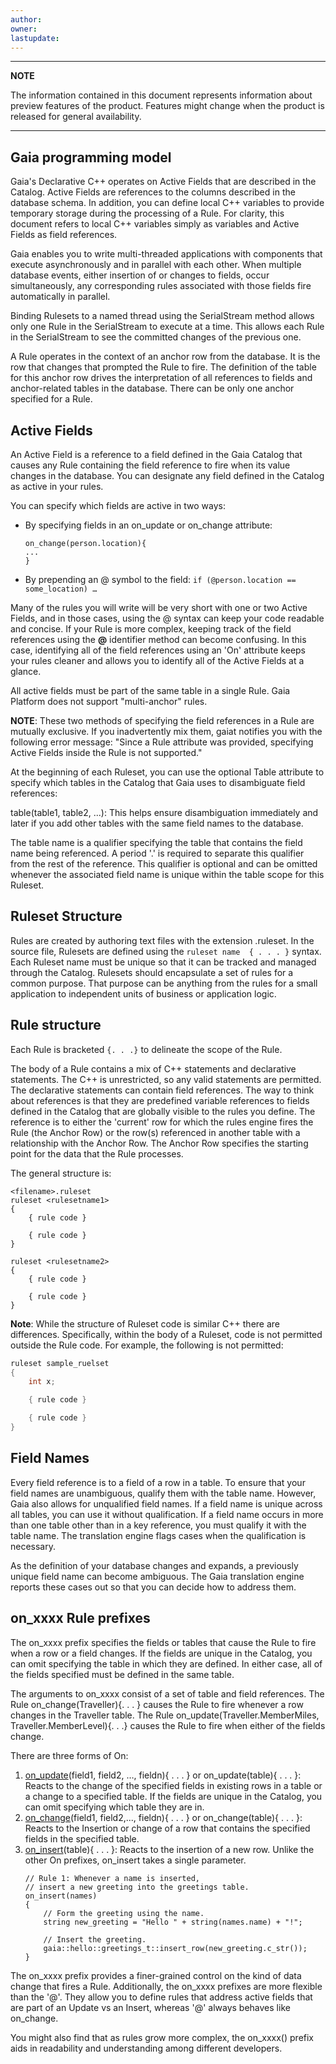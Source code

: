 ```yaml
---
author: 
owner: 
lastupdate: 
---
```


---

**NOTE**

The information contained in this document represents information about preview features of the product. Features might change when the product is released for general availability.

---

## Gaia programming model

Gaia's Declarative C++ operates on Active Fields that are described in the Catalog. Active Fields are references to the columns described in the database schema. In addition, you can define local C++ variables to provide temporary storage during the processing of a Rule. For clarity, this document refers to local C++ variables simply as variables and Active Fields as field references.

Gaia enables you to write multi-threaded applications with components that execute asynchronously and in parallel with each other. When multiple database events, either insertion of or changes to fields, occur simultaneously, any corresponding rules associated with those fields fire automatically in parallel.

Binding Rulesets to a named thread using the SerialStream method allows only one Rule in the SerialStream to execute at a time. This allows each Rule in the SerialStream to see the committed changes of the previous one.

A Rule operates in the context of an anchor row from the database. It is the row that changes that prompted the Rule to fire. The definition of the table for this anchor row drives the interpretation of all references to fields and anchor-related tables in the database. There can be only one anchor specified for a Rule. 

## Active Fields

An Active Field is a reference to a field defined in the Gaia Catalog that causes any Rule containing the field reference to fire when its value changes in the database. You can designate any field defined in the Catalog as active in your rules.

You can specify which fields are active in two ways:

- By specifying fields in an on_update or on_change attribute:
    ```
    on_change(person.location){
    ...
    }
    ```
- By prepending an @ symbol to the field: 
    `if (@person.location == some_location) …`

Many of the rules you will write will be very short with one or two Active Fields, and in those cases, using the @ syntax can keep your code readable and concise. If your Rule is more complex, keeping track of the field references using the **@** identifier method can become confusing. In this case, identifying all of the field references using an 'On' attribute keeps your rules cleaner and allows you to identify all of the Active Fields at a glance.

All active fields must be part of the same table in a single Rule. Gaia Platform does not support "multi-anchor" rules.

**NOTE**: These two methods of specifying the field references in a Rule are mutually exclusive. If you inadvertently mix them, gaiat notifies you with the following error message: "Since a Rule attribute was provided, specifying Active Fields inside the Rule is not supported."

At the beginning of each Ruleset, you can use the optional Table attribute to specify which tables in the Catalog that Gaia uses to disambiguate field references:

table(table1, table2, ...): This helps ensure disambiguation immediately and later if you add other tables with the same field names to the database.

The table name is a qualifier specifying the table that contains the field name being referenced. A period '.' is required to separate this qualifier from the rest of the reference. This qualifier is optional and can be omitted whenever the associated field name is unique within the table scope for this Ruleset.

## Ruleset Structure

Rules are created by authoring text files with the extension .ruleset. In the source file, Rulesets are defined using the `ruleset name  { . . . }` syntax. Each Ruleset name must be unique so that it can be tracked and managed through the Catalog. Rulesets should encapsulate a set of rules for a common purpose. That purpose can be anything from the rules for a small application to independent units of business or application logic.

## Rule structure

Each Rule is bracketed `{. . .}` to delineate the scope of the Rule.

The body of a Rule contains a mix of C++ statements and declarative statements. The C++ is unrestricted, so any valid statements are permitted. The declarative statements can contain field references. The way to think about references is that they are predefined variable references to fields defined in the Catalog that are globally visible to the rules you define. The reference is to either the 'current' row for which the rules engine fires the Rule (the Anchor Row) or the row(s) referenced in another table with a relationship with the Anchor Row. The Anchor Row specifies the starting point for the data that the Rule processes.

The general structure is:

```
<filename>.ruleset
ruleset <rulesetname1>
{
    { rule code }

    { rule code }
}

ruleset <rulesetname2>
{
    { rule code }

    { rule code }
}
```

**Note**: While the structure of Ruleset code is similar C++ there are differences. Specifically, within the body of a Ruleset, code is not permitted outside the Rule code. For example, the following is not permitted:
```cpp
ruleset sample_ruelset
{
    int x;

    { rule code }

    { rule code }
}
```

## Field Names

Every field reference is to a field of a row in a table. To ensure that your field names are unambiguous, qualify them with the table name. However, Gaia also allows for unqualified field names.  If a field name is unique across all tables, you can use it without qualification. If a field name occurs in more than one table other than in a key reference, you must qualify it with the table name. The translation engine flags cases when the qualification is necessary.

As the definition of your database changes and expands, a previously unique field name can become ambiguous. The Gaia translation engine reports these cases out so that you can decide how to address them.

## on_xxxx Rule prefixes

The on_xxxx prefix specifies the fields or tables that cause the Rule to fire when a row or a field changes. If the fields are unique in the Catalog, you can omit specifying the table in which they are defined. In either case, all of the fields specified must be defined in the same table.

The arguments to on_xxxx consist of a set of table and field references. The Rule on_change(Traveller){. . . } causes the Rule to fire whenever a row changes in the Traveller table. The Rule on_update(Traveller.MemberMiles, Traveller.MemberLevel){. . .} causes the Rule to fire when either of the fields change.

There are three forms of On:

1. [on_update](reference/declarative-on_update.md)(field1, field2, …, fieldn){ . . . }  or on_update(table){ . . . }: Reacts to the change of the specified fields in existing rows in a table or a change to a specified table. If the fields are unique in the Catalog, you can omit specifying which table they are in.
1. [on_change](reference/declarative-on_change.md)(field1, field2,..., fieldn){ . . . } or on_change(table){ . . . }: Reacts to the Insertion or change of a row that contains the specified fields in the specified table. 
1. [on_insert](reference/declarative-on_insert.md)(table){ . . . }: Reacts to the insertion of a new row. Unlike the other On prefixes, on_insert takes a single parameter. 
    ```
    // Rule 1: Whenever a name is inserted,
    // insert a new greeting into the greetings table.
    on_insert(names)
    {
        // Form the greeting using the name.
        string new_greeting = "Hello " + string(names.name) + "!";

        // Insert the greeting.
        gaia::hello::greetings_t::insert_row(new_greeting.c_str());
    }
    ```

The on_xxxx prefix provides a finer-grained control on the kind of data change that fires a Rule. Additionally, the on_xxxx prefixes are more flexible than the '@'. They allow you to define rules that address active fields that are part of an Update vs an Insert, whereas '@' always behaves like on_change.

You might also find that as rules grow more complex, the on_xxxx() prefix aids in readability and understanding among different developers.